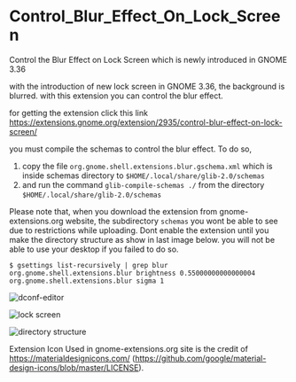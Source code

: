 # Control_Blur_Effect_On_Lock_Screen
Control the Blur Effect on Lock Screen which is newly introduced in GNOME 3.36

with the introduction of new lock screen in GNOME 3.36, the background is blurred.
with this extension you can control the blur effect.

for getting the extension click this link https://extensions.gnome.org/extension/2935/control-blur-effect-on-lock-screen/

you must compile the schemas to control the blur effect. To do so,
1. copy the file `org.gnome.shell.extensions.blur.gschema.xml` which is inside schemas directory to `$HOME/.local/share/glib-2.0/schemas`
2. and run the command `glib-compile-schemas ./` from the directory `$HOME/.local/share/glib-2.0/schemas`

Please note that, when you download the extension from gnome-extensions.org website,
the subdirectory `schemas` you wont be able to see due to restrictions while uploading.
Dont enable the extension until you make the directory structure as show in last image below.
you will not be able to use your desktop if you failed to do so.

````
$ gsettings list-recursively | grep blur
org.gnome.shell.extensions.blur brightness 0.55000000000000004
org.gnome.shell.extensions.blur sigma 1
````

![dconf-editor](https://i.stack.imgur.com/k9lSw.png)

![lock screen](https://i.stack.imgur.com/XCB8h.jpg)

![directory structure](https://i.stack.imgur.com/y1is6.png)

Extension Icon Used in gnome-extensions.org site is the credit of https://materialdesignicons.com/ (https://github.com/google/material-design-icons/blob/master/LICENSE).
